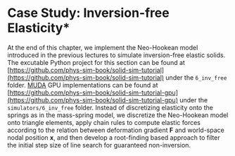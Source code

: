 # Case Study: Inversion-free Elasticity*

At the end of this chapter, we implement the Neo-Hookean model introduced in the previous lectures to simulate inversion-free elastic solids.
The excutable Python project for this section can be found at [https://github.com/phys-sim-book/solid-sim-tutorial](https://github.com/phys-sim-book/solid-sim-tutorial) under the `6_inv_free` folder.
[MUDA](https://github.com/MuGdxy/muda) GPU implementations can be found at [https://github.com/phys-sim-book/solid-sim-tutorial-gpu](https://github.com/phys-sim-book/solid-sim-tutorial-gpu) under the `simulators/6_inv_free` folder.
Instead of discretizing elasticity onto the springs as in the mass-spring model, we discretize the Neo-Hookean model onto triangle elements, apply chain rules to compute elastic forces according to the relation between deformation gradient $\mathbf{F}$ and world-space nodal position $\mathbf{x}$, and then develop a root-finding based approach to filter the initial step size of line search for guaranteed non-inversion.